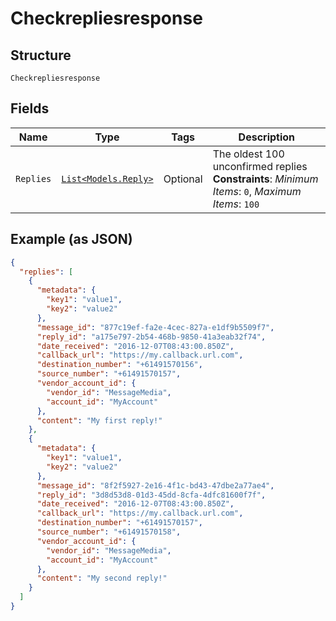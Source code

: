 
# Checkrepliesresponse

## Structure

`Checkrepliesresponse`

## Fields

| Name | Type | Tags | Description |
|  --- | --- | --- | --- |
| `Replies` | [`List<Models.Reply>`](/doc/models/reply.md) | Optional | The oldest 100 unconfirmed replies<br>**Constraints**: *Minimum Items*: `0`, *Maximum Items*: `100` |

## Example (as JSON)

```json
{
  "replies": [
    {
      "metadata": {
        "key1": "value1",
        "key2": "value2"
      },
      "message_id": "877c19ef-fa2e-4cec-827a-e1df9b5509f7",
      "reply_id": "a175e797-2b54-468b-9850-41a3eab32f74",
      "date_received": "2016-12-07T08:43:00.850Z",
      "callback_url": "https://my.callback.url.com",
      "destination_number": "+61491570156",
      "source_number": "+61491570157",
      "vendor_account_id": {
        "vendor_id": "MessageMedia",
        "account_id": "MyAccount"
      },
      "content": "My first reply!"
    },
    {
      "metadata": {
        "key1": "value1",
        "key2": "value2"
      },
      "message_id": "8f2f5927-2e16-4f1c-bd43-47dbe2a77ae4",
      "reply_id": "3d8d53d8-01d3-45dd-8cfa-4dfc81600f7f",
      "date_received": "2016-12-07T08:43:00.850Z",
      "callback_url": "https://my.callback.url.com",
      "destination_number": "+61491570157",
      "source_number": "+61491570158",
      "vendor_account_id": {
        "vendor_id": "MessageMedia",
        "account_id": "MyAccount"
      },
      "content": "My second reply!"
    }
  ]
}
```

